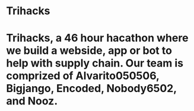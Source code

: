 # Trihacks

# Trihacks, a 46 hour hacathon where we build a webside, app or bot to help with supply chain. Our team is comprized of Alvarito050506, Bigjango, Encoded, Nobody6502, and Nooz.
